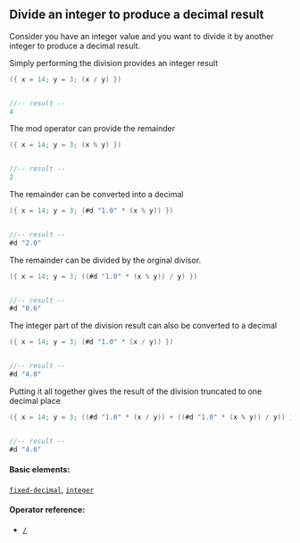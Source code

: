 <!---
  This markdown file was generated. Do not edit.
  -->

## Divide an integer to produce a decimal result

Consider you have an integer value and you want to divide it by another integer to produce a decimal result.

Simply performing the division provides an integer result

```java
({ x = 14; y = 3; (x / y) })


//-- result --
4
```

The mod operator can provide the remainder

```java
({ x = 14; y = 3; (x % y) })


//-- result --
2
```

The remainder can be converted into a decimal

```java
({ x = 14; y = 3; (#d "1.0" * (x % y)) })


//-- result --
#d "2.0"
```

The remainder can be divided by the orginal divisor.

```java
({ x = 14; y = 3; ((#d "1.0" * (x % y)) / y) })


//-- result --
#d "0.6"
```

The integer part of the division result can also be converted to a decimal

```java
({ x = 14; y = 3; (#d "1.0" * (x / y)) })


//-- result --
#d "4.0"
```

Putting it all together gives the result of the division truncated to one decimal place

```java
({ x = 14; y = 3; ((#d "1.0" * (x / y)) + ((#d "1.0" * (x % y)) / y)) })


//-- result --
#d "4.6"
```

#### Basic elements:

[`fixed-decimal`](../jadeite-basic-syntax-reference.md#fixed-decimal), [`integer`](../jadeite-basic-syntax-reference.md#integer)

#### Operator reference:

* [`/`](../jadeite-full-reference.md#/)



